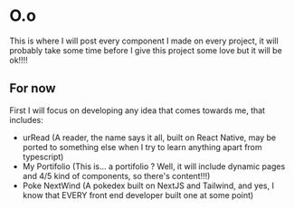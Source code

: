 # O.o

This is where I will post every component I made on every project, it will probably take some time before I give this project some love but it will be ok!!!!

## For now
First I will focus on developing any idea that comes towards me, that includes:
- urRead (A reader, the name says it all, built on React Native, may be ported to something else when I try to learn anything apart from typescript)
- My Portifolio (This is... a portifolio ? Well, it will include dynamic pages and 4/5 kind of components, so there's content!!!)
- Poke NextWind (A pokedex built on NextJS and Tailwind, and yes, I know that EVERY front end developer built one at some point)
